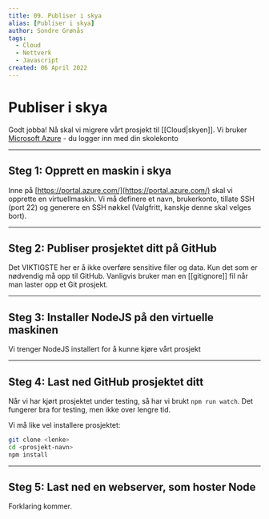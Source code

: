 ```yaml
---
title: 09. Publiser i skya
alias: [Publiser i skya]
author: Sondre Grønås
tags:
  - Cloud
  - Nettverk
  - Javascript
created: 06 April 2022
---
```

# Publiser i skya
Godt jobba! Nå skal vi migrere vårt prosjekt til [[Cloud|skyen]]. Vi bruker [Microsoft Azure](https://azure.microsoft.com/en-us/) - du logger inn med din skolekonto

---
## Steg 1: Opprett en maskin i skya
Inne på [https://portal.azure.com/](https://portal.azure.com/) skal vi opprette en virtuellmaskin. Vi må definere et navn, brukerkonto, tillate SSH (port 22) og generere en SSH nøkkel (Valgfritt, kanskje denne skal velges bort).

---
## Steg 2: Publiser prosjektet ditt på GitHub
Det VIKTIGSTE her er å ikke overføre sensitive filer og data. Kun det som er nødvendig må opp til GitHub. Vanligvis bruker man en [[gitignore]] fil når man laster opp et Git prosjekt.

---
## Steg 3: Installer NodeJS på den virtuelle maskinen
Vi trenger NodeJS installert for å kunne kjøre vårt prosjekt

---
## Steg 4: Last ned GitHub prosjektet ditt
Når vi har kjørt prosjektet under testing, så har vi brukt `npm run watch`. Det fungerer bra for testing, men ikke over lengre tid.

Vi må like vel installere prosjektet:
```sh
git clone <lenke>
cd <prosjekt-navn>
npm install
```

---
## Steg 5: Last ned en webserver, som hoster Node
Forklaring kommer.

